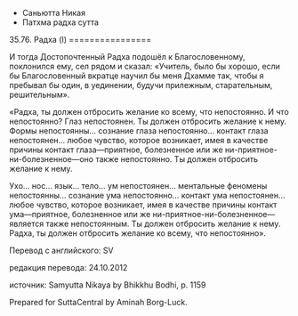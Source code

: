 









* Саньютта Никая
* Патхма радха сутта


35\.76\. Радха \(I\)
\=\=\=\=\=\=\=\=\=\=\=\=\=\=\=\=



И тогда Достопочтенный Радха подошёл к Благословенному, поклонился ему, сел рядом и сказал: «Учитель, было бы хорошо, если бы Благословенный вкратце научил бы меня Дхамме так, чтобы я пребывал бы один, в уединении, будучи прилежным, старательным, решительным»\.


«Радха, ты должен отбросить желание ко всему, что непостоянно\. И что непостоянно? Глаз непостоянен\. Ты должен отбросить желание к нему\. Формы непостоянны… сознание глаза непостоянно… контакт глаза непостоянен… любое чувство, которое возникает, имея в качестве причины контакт глаза—приятное, болезненное или же ни\-приятное\-ни\-болезненное—оно также непостоянно\. Ты должен отбросить желание к нему\.


Ухо… нос… язык… тело… ум непостоянен… ментальные феномены непостоянны… сознание ума непостоянно… контакт ума непостоянен… любое чувство, которое возникает, имея в качестве причины контакт ума—приятное, болезненное или же ни\-приятное\-ни\-болезненное—является также непостоянным\. Ты должен отбросить желание к нему\. Радха, ты должен отбросить желание ко всему, что непостоянно»\.



Перевод с английского: SV


редакция перевода: 24\.10\.2012


источник: Samyutta Nikaya by Bhikkhu Bodhi, p\. 1159


Prepared for SuttaCentral by Aminah Borg\-Luck\.







